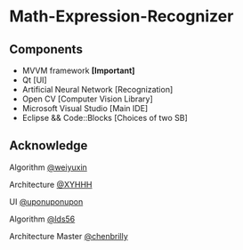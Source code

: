 # Math-Expression-Recognizer

## Components
- MVVM framework **[Important]**
- Qt [UI]
- Artificial Neural Network [Recognization]
- Open CV [Computer Vision Library]
- Microsoft Visual Studio [Main IDE]
- Eclipse && Code::Blocks [Choices of two SB] 

## Acknowledge
Algorithm [@weiyuxin](https://github.com/weiyuxin)

Architecture [@XYHHH](https://github.com/XYHHH)

UI [@uponuponupon](https://github.com/uponuponupon)

Algorithm [@lds56](https://github.com/lds56)

Architecture Master [@chenbrilly](https://github.com/chenbrilly)
